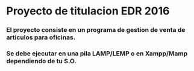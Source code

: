 # Proyecto de titulacion EDR 2016

### El proyecto consiste en un programa de gestion de venta de articulos para oficinas.

### Se debe ejecutar en una pila LAMP/LEMP o en Xampp/Mamp dependiendo de tu S.O.
